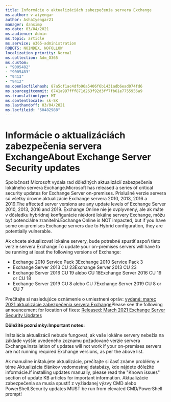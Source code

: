 ```yaml
---
title: Informácie o aktualizáciách zabezpečenia servera Exchange
ms.author: v-aiyengar
author: AshaIyengar21
manager: dansimp
ms.date: 03/04/2021
ms.audience: Admin
ms.topic: article
ms.service: o365-administration
ROBOTS: NOINDEX, NOFOLLOW
localization_priority: Normal
ms.collection: Adm_O365
ms.custom:
- "9005482"
- "9005483"
- "9413"
- "9412"
ms.openlocfilehash: 87a5cf1ac4dfb96a5406f6b1431adb6ead074fd6
ms.sourcegitcommit: 6741a997fff871d263f92d3ff7fb61e7755956a9
ms.translationtype: MT
ms.contentlocale: sk-SK
ms.lasthandoff: 03/04/2021
ms.locfileid: "50482988"
---
```

# <a name="about-exchange-server-security-updates"></a><span data-ttu-id="aa643-102">Informácie o aktualizáciách zabezpečenia servera Exchange</span><span class="sxs-lookup"><span data-stu-id="aa643-102">About Exchange Server Security updates</span></span>

<span data-ttu-id="aa643-103">Spoločnosť Microsoft vydala rad dôležitých aktualizácií zabezpečenia lokálneho servera Exchange.</span><span class="sxs-lookup"><span data-stu-id="aa643-103">Microsoft has released a series of critical security updates for Exchange Server on-premises.</span></span> <span data-ttu-id="aa643-104">Príslušné verzie servera sú všetky úrovne aktualizácie Exchange servera 2010, 2013, 2016 a 2019.</span><span class="sxs-lookup"><span data-stu-id="aa643-104">The affected server versions are any update levels of Exchange Server 2010, 2013, 2016 and 2019.</span></span> <span data-ttu-id="aa643-105">Exchange Online nie je ovplyvnený, ale ak máte v dôsledku hybridnej konfigurácie niektoré lokálne servery Exchange, môžu byť potenciálne zraniteľní.</span><span class="sxs-lookup"><span data-stu-id="aa643-105">Exchange Online is NOT impacted, but if you have some on-premises Exchange servers due to Hybrid configuration, they are potentially vulnerable.</span></span>

<span data-ttu-id="aa643-106">Ak chcete aktualizovať lokálne servery, bude potrebné spustiť aspoň tieto verzie servera Exchange:</span><span class="sxs-lookup"><span data-stu-id="aa643-106">To update your on-premises servers will have to be running at least the following versions of Exchange:</span></span>

- <span data-ttu-id="aa643-107">Exchange 2010 Service Pack 3</span><span class="sxs-lookup"><span data-stu-id="aa643-107">Exchange 2010 Service Pack 3</span></span>
- <span data-ttu-id="aa643-108">Exchange Server 2013 CU 23</span><span class="sxs-lookup"><span data-stu-id="aa643-108">Exchange Server 2013 CU 23</span></span>
- <span data-ttu-id="aa643-109">Exchange Server 2016 CU 19 alebo CU 18</span><span class="sxs-lookup"><span data-stu-id="aa643-109">Exchange Server 2016 CU 19 or CU 18</span></span>
- <span data-ttu-id="aa643-110">Exchange Server 2019 CU 8 alebo CU 7</span><span class="sxs-lookup"><span data-stu-id="aa643-110">Exchange Server 2019 CU 8 or CU 7</span></span>

<span data-ttu-id="aa643-111">Prečítajte si nasledujúce oznámenie o umiestnení opráv: [vydané: marec 2021 aktualizácie zabezpečenia servera Exchange](https://techcommunity.microsoft.com/t5/exchange-team-blog/released-march-2021-exchange-server-security-updates/ba-p/2175901)</span><span class="sxs-lookup"><span data-stu-id="aa643-111">Please see the following announcement for location of fixes: [Released: March 2021 Exchange Server Security Updates](https://techcommunity.microsoft.com/t5/exchange-team-blog/released-march-2021-exchange-server-security-updates/ba-p/2175901)</span></span>

<span data-ttu-id="aa643-112">**Dôležité poznámky:**</span><span class="sxs-lookup"><span data-stu-id="aa643-112">**Important notes:**</span></span>

<span data-ttu-id="aa643-113">Inštalácia aktualizácií nebude fungovať, ak vaše lokálne servery nebežia na základe vyššie uvedeného zoznamu požadované verzie servera Exchange.</span><span class="sxs-lookup"><span data-stu-id="aa643-113">Installation of updates will not work if your on-premises servers are not running required Exchange versions, as per the above list.</span></span>

<span data-ttu-id="aa643-114">Ak manuálne inštalujete aktualizácie, prečítajte si časť známe problémy v téme Aktualizácia článkov vedomostnej databázy, kde nájdete dôležité informácie.</span><span class="sxs-lookup"><span data-stu-id="aa643-114">If installing updates manually, please read the "Known issues" section of update KB articles for important information.</span></span> <span data-ttu-id="aa643-115">Aktualizácie zabezpečenia sa musia spustiť z vyžiadanej výzvy CMD alebo PowerShell.</span><span class="sxs-lookup"><span data-stu-id="aa643-115">Security updates MUST be run from elevated CMD/PowerShell prompt!</span></span>
